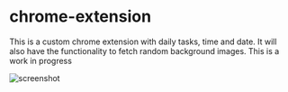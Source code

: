 # chrome-extension

This is a custom chrome extension with daily tasks, time and date. It will also have the functionality to fetch random background images. 
This is a work in progress

![screenshot](https://repository-images.githubusercontent.com/525315976/2d1c984e-8f70-4727-aa6d-6192c02e8353)
